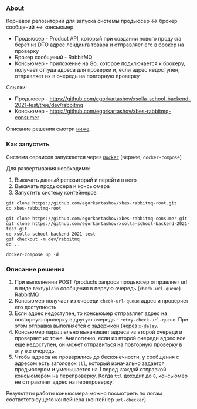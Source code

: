 ### About
Корневой репозиторий для запуска системы продьюсер <-> брокер сообщений <-> консьюмер. 

* Продьюсер - Product API, который при создании нового продукта берет из DTO адрес лендинга товара и отправляет его в брокер на проверку
* Брокер сообщений - RabbitMQ
* Консьюмер - приложение на Go, которое подключается к брокеру, получает оттуда адреса для проверки и, если адрес недоступен, отправляет их в очередь на повторную проверку

Ссылки:
* Продьюсер - https://github.com/egorkartashov/xsolla-school-backend-2021-test/tree/dev/rabbitmq
* Консьюмер - https://github.com/egorkartashov/xbes-rabbitmq-consumer

Описание решения смотри [ниже](#описание-решения).

### Как запустить
Система сервисов запускается через [`Docker`](https://docs.docker.com/get-docker/) (вернее, `docker-compose`)

Для развертывания необходимо:
1. Выкачать данный репозиторий и перейти в него
2. Выкачать продьюсера и консьюмера
3. Запустить систему контейнеров
```
git clone https://github.com/egorkartashov/xbes-rabbitmq-root.git
cd xbes-rabbitmq-root

git clone https://github.com/egorkartashov/xbes-rabbitmq-consumer.git
git clone https://github.com/egorkartashov/xsolla-school-backend-2021-test.git
cd xsolla-school-backend-2021-test
git checkout -m dev/rabbitmq
cd ..

docker-compose up -d
```

### Описание решения
1. При выполнении POST /products запроса продьюсер отправляет url в виде `text/plain` сообщения в первую очередь (`check-url-queue`) RabbitMQ
2. Консьюмер получает из очереди `check-url-queue` адрес и проверяет его доступность
3. Если адрес недоступен, то консьюмер отправляет адрес на повторную проверку в другую очередь - `retry-check-url-queue`. При этом отправка выполняется [с задержкой (через `x-delay`](https://blog.rabbitmq.com/posts/2015/04/scheduling-messages-with-rabbitmq).
4. Консьюмер параллельно выкачивает адреса из второй очереди и проверяет их тоже. Аналогично, если из второй очереди адрес все еще недоступен, он может отправиться на повторную проверку в эту же очередь.
5. Чтобы адреса не проверялись до бесконечности, у сообщения с адресом есть заголовок `ttl`, который изначально задается продьюсером и уменьшается на 1 перед каждой отправкой консьюмером на перепроверку. Когда `ttl` доходит до `0`, консьюмер не отправляет адрес на перепроверку.

Результаты работы коньюсмера можно посмотреть по логам соответствюущего контейнера (контейнер `url-checker`)

